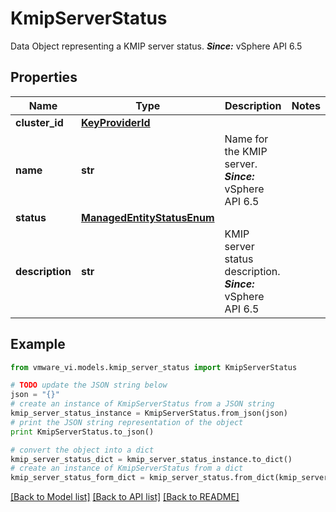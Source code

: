 # KmipServerStatus

Data Object representing a KMIP server status.  ***Since:*** vSphere API 6.5 

## Properties
Name | Type | Description | Notes
------------ | ------------- | ------------- | -------------
**cluster_id** | [**KeyProviderId**](KeyProviderId.md) |  | 
**name** | **str** | Name for the KMIP server.  ***Since:*** vSphere API 6.5  | 
**status** | [**ManagedEntityStatusEnum**](ManagedEntityStatusEnum.md) |  | 
**description** | **str** | KMIP server status description.  ***Since:*** vSphere API 6.5  | 

## Example

```python
from vmware_vi.models.kmip_server_status import KmipServerStatus

# TODO update the JSON string below
json = "{}"
# create an instance of KmipServerStatus from a JSON string
kmip_server_status_instance = KmipServerStatus.from_json(json)
# print the JSON string representation of the object
print KmipServerStatus.to_json()

# convert the object into a dict
kmip_server_status_dict = kmip_server_status_instance.to_dict()
# create an instance of KmipServerStatus from a dict
kmip_server_status_form_dict = kmip_server_status.from_dict(kmip_server_status_dict)
```
[[Back to Model list]](../README.md#documentation-for-models) [[Back to API list]](../README.md#documentation-for-api-endpoints) [[Back to README]](../README.md)


